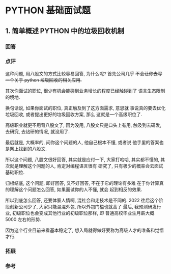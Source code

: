 # PYTHON 基础面试题

## 1. 简单概述 PYTHON 中的垃圾回收机制

### 回答

### 点评

这种问题, 用八股文的方式比较容易回答, 为什么呢? 首先公司几乎
~~不会让你去写一个关于 python 垃圾回收的相关应用.~~

其次你面试的职位, 很少有机会能碰到业务增长的程度已经触碰到了
语言生态限制的境地.

换句话说, 如果你面试的职位, 真正触及到了这方面需求, 意思就
事说真的要去优化垃圾回收, 或者提出更好的垃圾回收方案, 那么
这就是一个高级职位了.

高级职业就更不用背八股文了, 因为没用, 八股文只是口头上有用,
触及到去研发, 去研究, 去钻研的情况, 就没用了.

最后就是, 大概率的, 问你这个问题的人, 他自己根本不懂, 或者说
他手里的答案也是网上找到的八股文.

所以这个问题, 八股文很好回答, 其实就是应付一下, 大家打哈哈,
其实都不懂的, 其次就是理解这个问题的人, 肯定对编程语言很有
研究了, 只有极少的概率会去面试基础职位.

归根结底, 这个问题, 即好回答, 又不好回答, 不在于它的理论有多难
在于你计算真的理解这个问题怎么回答, 如果面试你的人不懂, 就会
起到相反的效果.

所以到底怎么回答, 还要体察人情啊, 混社会和走技术是不同的. 2022
往后这个阶段创新公司少了, 大家只能混混外包, 所以外包门槛也就高了
最后, 我预测研发行业, 初级职位也会变成其他行业的初级职位那样, 即
普通高校毕业生月薪大概 5000 左右的形势.

因为这个行业目前来看基本稳定了, 想入局就得做好要称为高级人才的准备和觉悟
才行.

### 拓展

### 参考